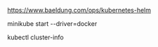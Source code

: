 https://www.baeldung.com/ops/kubernetes-helm

minikube start --driver=docker

kubectl cluster-info


